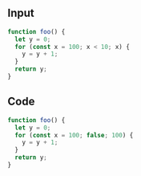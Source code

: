 
## Input

```javascript
function foo() {
  let y = 0;
  for (const x = 100; x < 10; x) {
    y = y + 1;
  }
  return y;
}

```

## Code

```javascript
function foo() {
  let y = 0;
  for (const x = 100; false; 100) {
    y = y + 1;
  }
  return y;
}

```
      